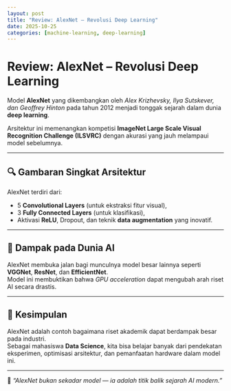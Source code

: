 ```yaml
---
layout: post
title: "Review: AlexNet – Revolusi Deep Learning"
date: 2025-10-25
categories: [machine-learning, deep-learning]
---
```


# Review: AlexNet – Revolusi Deep Learning

Model **AlexNet** yang dikembangkan oleh *Alex Krizhevsky, Ilya Sutskever, dan Geoffrey Hinton* pada tahun 2012 menjadi tonggak sejarah dalam dunia **deep learning**.

Arsitektur ini memenangkan kompetisi **ImageNet Large Scale Visual Recognition Challenge (ILSVRC)** dengan akurasi yang jauh melampaui model sebelumnya.

---

## 🔍 Gambaran Singkat Arsitektur

AlexNet terdiri dari:
- 5 **Convolutional Layers** (untuk ekstraksi fitur visual),
- 3 **Fully Connected Layers** (untuk klasifikasi),
- Aktivasi **ReLU**, Dropout, dan teknik **data augmentation** yang inovatif.

---

## 🚀 Dampak pada Dunia AI

AlexNet membuka jalan bagi munculnya model besar lainnya seperti **VGGNet**, **ResNet**, dan **EfficientNet**.  
Model ini membuktikan bahwa *GPU acceleration* dapat mengubah arah riset AI secara drastis.

---

## 💭 Kesimpulan

AlexNet adalah contoh bagaimana riset akademik dapat berdampak besar pada industri.  
Sebagai mahasiswa **Data Science**, kita bisa belajar banyak dari pendekatan eksperimen, optimisasi arsitektur, dan pemanfaatan hardware dalam model ini.

---

🧠 *“AlexNet bukan sekadar model — ia adalah titik balik sejarah AI modern.”*
